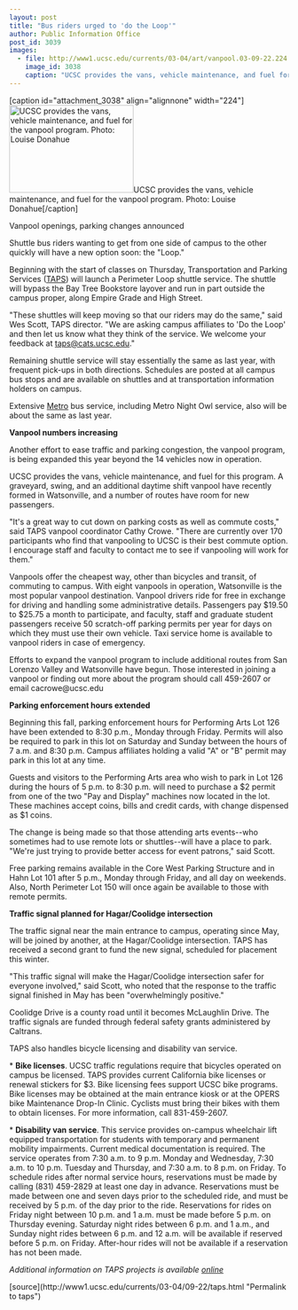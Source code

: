 ```yaml
---
layout: post
title: "Bus riders urged to 'do the Loop'"
author: Public Information Office
post_id: 3039
images:
  - file: http://www1.ucsc.edu/currents/03-04/art/vanpool.03-09-22.224.jpg
    image_id: 3038
    caption: "UCSC provides the vans, vehicle maintenance, and fuel for the vanpool program. Photo: Louise Donahue"
---
```


[caption id="attachment_3038" align="alignnone" width="224"]<a href="http://localhost/mysite/wp-content/uploads/2003/09/vanpool.03-09-22.224.jpg"><img class="size-full wp-image-3038" src="http://localhost/mysite/wp-content/uploads/2003/09/vanpool.03-09-22.224.jpg" alt="UCSC provides the vans, vehicle maintenance, and fuel for the vanpool program. Photo: Louise Donahue" width="224" height="158" /></a>UCSC provides the vans, vehicle maintenance, and fuel for the vanpool program. Photo: Louise Donahue[/caption]
<p class="sectionheadblack">
  Vanpool openings, parking changes announced
</p>
<p>
  Shuttle bus riders wanting to get from one side of campus to the other quickly will have a new option soon: the "Loop."<br>
</p>
<p>
  Beginning with the start of classes on Thursday, Transportation and Parking Services (<a href="http://www2.ucsc.edu/taps/index.html">TAPS</a>) will launch a Perimeter Loop shuttle service. The shuttle will bypass the Bay Tree Bookstore layover and run in part outside the campus proper, along Empire Grade and High Street.<br>
</p>
<p>
  "These shuttles will keep moving so that our riders may do the same," said Wes Scott, TAPS director. "We are asking campus affiliates to 'Do the Loop' and then let us know what they think of the service. We welcome your feedback at <a href="mailto:taps@cats.ucsc.edu">taps@cats.ucsc.edu</a>."<br>
</p>
<p>
  Remaining shuttle service will stay essentially the same as last year, with frequent pick-ups in both directions. Schedules are posted at all campus bus stops and are available on shuttles and at transportation information holders on campus.<br>
</p>
<p>
  Extensive <a href="http://www2.ucsc.edu/taps/transit.html#met">Metro</a> bus service, including Metro Night Owl service, also will be about the same as last year.<br>
</p>
<p>
  <b>Vanpool numbers increasing</b><br>
</p>
<p>
  Another effort to ease traffic and parking congestion, the vanpool program, is being expanded this year beyond the 14 vehicles now in operation.<br>
</p>
<p>
  UCSC provides the vans, vehicle maintenance, and fuel for this program. A graveyard, swing, and an additional daytime shift vanpool have recently formed in Watsonville, and a number of routes have room for new passengers.<br>
</p>
<p>
  "It's a great way to cut down on parking costs as well as commute costs," said TAPS vanpool coordinator Cathy Crowe. "There are currently over 170 participants who find that vanpooling to UCSC is their best commute option. I encourage staff and faculty to contact me to see if vanpooling will work for them."<br>
</p>
<p>
  Vanpools offer the cheapest way, other than bicycles and transit, of commuting to campus. With eight vanpools in operation, Watsonville is the most popular vanpool destination. Vanpool drivers ride for free in exchange for driving and handling some administrative details. Passengers pay $19.50 to $25.75 a month to participate, and faculty, staff and graduate student passengers receive 50 scratch-off parking permits per year for days on which they must use their own vehicle. Taxi service home is available to vanpool riders in case of emergency.<br>
</p>
<p>
  Efforts to expand the vanpool program to include additional routes from San Lorenzo Valley and Watsonville have begun. Those interested in joining a vanpool or finding out more about the program should call 459-2607 or email cacrowe@ucsc.edu<br>
</p>
<p>
  <b>Parking enforcement hours extended</b><br>
</p>
<p>
  Beginning this fall, parking enforcement hours for Performing Arts Lot 126 have been extended to 8:30 p.m., Monday through Friday. Permits will also be required to park in this lot on Saturday and Sunday between the hours of 7 a.m. and 8:30 p.m. Campus affiliates holding a valid "A" or "B" permit may park in this lot at any time.<br>
</p>
<p>
  Guests and visitors to the Performing Arts area who wish to park in Lot 126 during the hours of 5 p.m. to 8:30 p.m. will need to purchase a $2 permit from one of the two "Pay and Display" machines now located in the lot. These machines accept coins, bills and credit cards, with change dispensed as $1 coins.<br>
</p>
<p>
  The change is being made so that those attending arts events--who sometimes had to use remote lots or shuttles--will have a place to park. "We're just trying to provide better access for event patrons," said Scott.<br>
</p>
<p>
  Free parking remains available in the Core West Parking Structure and in Hahn Lot 101 after 5 p.m., Monday through Friday, and all day on weekends. Also, North Perimeter Lot 150 will once again be available to those with remote permits.<br>
</p>
<p>
  <b>Traffic signal planned for Hagar/Coolidge intersection</b><br>
</p>
<p>
  The traffic signal near the main entrance to campus, operating since May, will be joined by another, at the Hagar/Coolidge intersection. TAPS has received a second grant to fund the new signal, scheduled for placement this winter.<br>
</p>
<p>
  "This traffic signal will make the Hagar/Coolidge intersection safer for everyone involved," said Scott, who noted that the response to the traffic signal finished in May has been "overwhelmingly positive."<br>
</p>
<p>
  Coolidge Drive is a county road until it becomes McLaughlin Drive. The traffic signals are funded through federal safety grants administered by Caltrans.<br>
</p>
<p>
  TAPS also handles bicycle licensing and disability van service.<br>
</p>
<p>
  * <b>Bike licenses</b>. UCSC traffic regulations require that bicycles operated on campus be licensed. TAPS provides current California bike licenses or renewal stickers for $3. Bike licensing fees support UCSC bike programs. Bike licenses may be obtained at the main entrance kiosk or at the OPERS bike Maintenance Drop-In Clinic. Cyclists must bring their bikes with them to obtain licenses. For more information, call 831-459-2607.<br>
</p>
<p>
  * <b>Disability van service</b>. This service provides on-campus wheelchair lift equipped transportation for students with temporary and permanent mobility impairments. Current medical documentation is required. The service operates from 7:30 a.m. to 9 p.m. Monday and Wednesday, 7:30 a.m. to 10 p.m. Tuesday and Thursday, and 7:30 a.m. to 8 p.m. on Friday. To schedule rides after normal service hours, reservations must be made by calling (831) 459-2829 at least one day in advance. Reservations must be made between one and seven days prior to the scheduled ride, and must be received by 5 p.m. of the day prior to the ride. Reservations for rides on Friday night between 10 p.m. and 1 a.m. must be made before 5 p.m. on Thursday evening. Saturday night rides between 6 p.m. and 1 a.m., and Sunday night rides between 6 p.m. and 12 a.m. will be available if reserved before 5 p.m. on Friday. After-hour rides will not be available if a reservation has not been made.
</p>
<p>
  <i>Additional information on TAPS projects is available <a href="http://www2.ucsc.edu/taps/pdf/low-resTAPSfinal.pdf">online</a></i> <i><br></i>
</p>
[source](http://www1.ucsc.edu/currents/03-04/09-22/taps.html "Permalink to taps")
